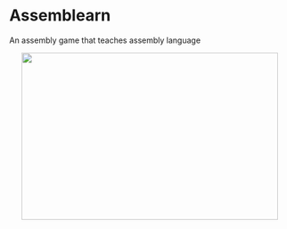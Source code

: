 # Assemblearn
An assembly game that teaches assembly language

<p align="center">
  <img width="460" height="300" src="https://ibb.co/DY0jnLn">
</p>
